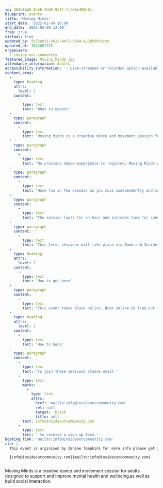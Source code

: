 ```yaml
---
id: 364d8bd5-2b56-4b68-9aff-fcf66e469d8c
blueprint: events
title: 'Moving Minds'
start_date: '2022-02-09 10:00'
end_date: '2022-02-09 12:00'
free: true
virtual: true
updated_by: 5b72ad31-9613-4471-9564-e28d5005ecc0
updated_at: 1643802375
organisers:
  - inside-out-community
featured_image: Moving_Minds.jpg
attendance_information: Adults
accessibility_information: '- Live-streamed or recorded option available'
content_area:
  -
    type: heading
    attrs:
      level: 2
    content:
      -
        type: text
        text: 'What to expect'
  -
    type: paragraph
    content:
      -
        type: text
        text: 'Moving Minds is a creative dance and movement session for adults designed to support and improve mental health and wellbeing, as well as build social interaction.'
  -
    type: paragraph
    content:
      -
        type: text
        text: 'No previous dance experience is required; Moving Minds welcomes anyone who feels drawn to the idea of creative dance and movement as away of supporting their wellbeing & mental health. A safe and supportive space is created, in which it feels comfortable to explore movement and express yourself with increasing creativity and freedom. '
  -
    type: paragraph
    content:
      -
        type: text
        text: 'Have fun in the process as you move independently and collaborate with others. It is a session in which everything is voluntary, so there is no pressure on anyone to ‘perform’ – the goal is to learn about the art of creative dance while developing movement skills, awareness of good alignment and safe practice, progressing at our own individual pace & physical ability. '
  -
    type: paragraph
    content:
      -
        type: text
        text: 'The session lasts for an hour and includes time for conversation at the beginning and afterwards should you wish to stay online. Dance East and Inside Out Community have worked together over the last year to develop the project, with ongoing discussion and consultation with participants.'
  -
    type: paragraph
    content:
      -
        type: text
        text: 'This term, sessions will take place via Zoom and Inside Out are able to provide support to access the app, should this be required.  Moving Minds take place every Wednesday from 26th January 2022.'
  -
    type: heading
    attrs:
      level: 2
    content:
      -
        type: text
        text: 'How to get here'
  -
    type: paragraph
    content:
      -
        type: text
        text: 'This event takes place online. Book online to find out further details of how to attend, see below for details.'
  -
    type: heading
    attrs:
      level: 2
    content:
      -
        type: text
        text: 'How to book'
  -
    type: paragraph
    content:
      -
        type: text
        text: 'To join these sessions please email '
      -
        type: text
        marks:
          -
            type: link
            attrs:
              href: 'mailto:info@insideoutcommunity.com'
              rel: null
              target: _blank
              title: null
        text: info@insideoutcommunity.com
      -
        type: text
        text: ' to receive a sign up form.'
booking_link: 'mailto:info@insideoutcommunity.com'
cta: |-
  This event is orginised by Janine Tompkins for more info please get in touch via email:

  [info@insideoutcommunity.com](mailto:info@insideoutcommunity.com)
---
```

Moving Minds is a creative dance and movement session for adults designed to support and improve mental health and wellbeing,as well as build social interaction.